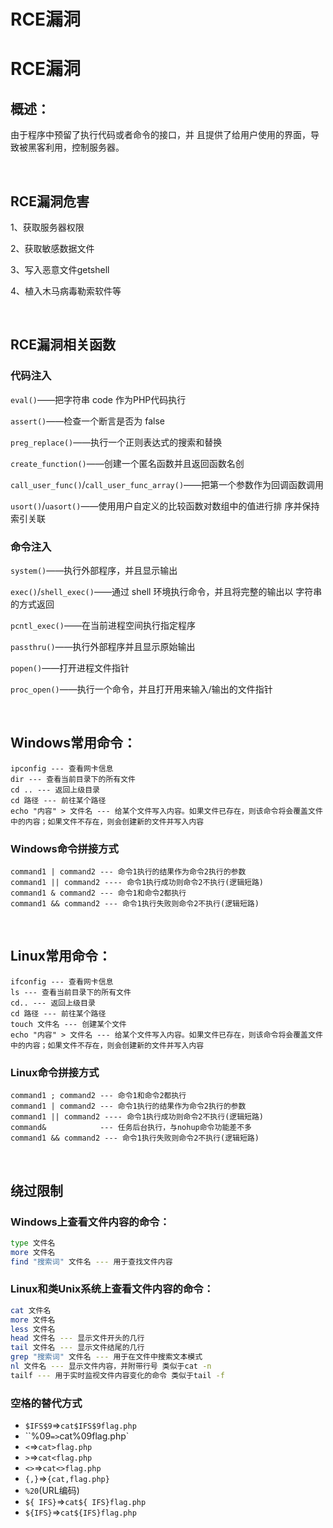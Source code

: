 # RCE漏洞

# RCE漏洞

## 概述：
由于程序中预留了执行代码或者命令的接口，并 且提供了给用户使用的界面，导致被黑客利用，控制服务器。

​	

## RCE漏洞危害

1、获取服务器权限

2、获取敏感数据文件

3、写入恶意文件getshell

4、植入木马病毒勒索软件等

​	

## RCE漏洞相关函数

### 代码注入

`eval()`——把字符串 code 作为PHP代码执行

`assert()`——检查一个断言是否为 false

`preg_replace()`——执行一个正则表达式的搜索和替换

`create_function()`——创建一个匿名函数并且返回函数名创

`call_user_func()`/`call_user_func_array()`——把第一个参数作为回调函数调用

`usort()`/`uasort()`——使用用户自定义的比较函数对数组中的值进行排 序并保持索引关联

### 命令注入

`system()`——执行外部程序，并且显示输出

`exec()`/`shell_exec()`——通过 shell 环境执行命令，并且将完整的输出以 字符串的方式返回

`pcntl_exec()`——在当前进程空间执行指定程序

`passthru()`——执行外部程序并且显示原始输出

`popen()`——打开进程文件指针

`proc_open()`——执行一个命令，并且打开用来输入/输出的文件指针

​	

## Windows常用命令：

    ipconfig --- 查看网卡信息
    dir --- 查看当前目录下的所有文件
    cd .. --- 返回上级目录
    cd 路径 --- 前往某个路径
    echo "内容" > 文件名 --- 给某个文件写入内容。如果文件已存在，则该命令将会覆盖文件中的内容；如果文件不存在，则会创建新的文件并写入内容

### Windows命令拼接方式

```
command1 | command2 --- 命令1执行的结果作为命令2执行的参数
command1 || command2 ---- 命令1执行成功则命令2不执行(逻辑短路)
command1 & command2 --- 命令1和命令2都执行
command1 && command2 --- 命令1执行失败则命令2不执行(逻辑短路)
```

​	

## Linux常用命令：

    ifconfig --- 查看网卡信息
    ls --- 查看当前目录下的所有文件
    cd.. --- 返回上级目录
    cd 路径 --- 前往某个路径
    touch 文件名 --- 创建某个文件
    echo "内容" > 文件名 --- 给某个文件写入内容。如果文件已存在，则该命令将会覆盖文件中的内容；如果文件不存在，则会创建新的文件并写入内容

### Linux命令拼接方式

    command1 ; command2 --- 命令1和命令2都执行
    command1 | command2 --- 命令1执行的结果作为命令2执行的参数
    command1 || command2 ---- 命令1执行成功则命令2不执行(逻辑短路)
    command&  			--- 任务后台执行，与nohup命令功能差不多
    command1 && command2 --- 命令1执行失败则命令2不执行(逻辑短路)

​	

## 绕过限制

### Windows上查看文件内容的命令：

```bash
type 文件名
more 文件名
find "搜索词" 文件名 --- 用于查找文件内容
```

### Linux和类Unix系统上查看文件内容的命令：

```bash
cat 文件名
more 文件名
less 文件名
head 文件名 --- 显示文件开头的几行
tail 文件名 --- 显示文件结尾的几行
grep "搜索词" 文件名 --- 用于在文件中搜索文本模式
nl 文件名 --- 显示文件内容，并附带行号 类似于cat -n
tailf --- 用于实时监视文件内容变化的命令 类似于tail -f
```

### 空格的替代方式

- `$IFS$9`=>`cat$IFS$9flag.php`
- ``%09`=>`cat%09flag.php`
- `<`=>`cat>flag.php`
- `>`=>`cat<flag.php`
- `<>`=>`cat<>flag.php`
- `{,}`=>`{cat,flag.php}`
- `%20`(URL编码)
- `${ IFS}`=>`cat${ IFS}flag.php`
- `${IFS}`=>`cat${IFS}flag.php`


